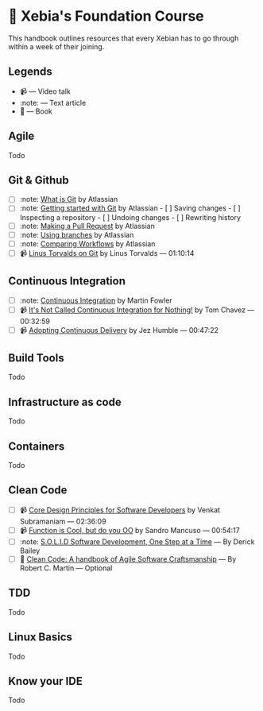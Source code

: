 # :book: Xebia's Foundation Course

This handbook outlines resources that every Xebian has to go through within a week of their joining.

## Legends

* :video_camera: — Video talk
* :note: — Text article
* :blue_book: — Book

## Agile

Todo

## Git & Github

- [ ] :note: [What is Git](https://www.atlassian.com/git/tutorials/what-is-git) by Atlassian
- [ ] :note: [Getting started with Git](https://www.atlassian.com/git/tutorials/setting-up-a-repository) by Atlassian
      - [ ] Saving changes
      - [ ] Inspecting a repository
      - [ ] Undoing changes
      - [ ] Rewriting history
- [ ] :note: [Making a Pull Request](https://www.atlassian.com/git/tutorials/making-a-pull-request) by Atlassian
- [ ] :note: [Using branches](https://www.atlassian.com/git/tutorials/using-branches) by Atlassian
- [ ] :note: [Comparing Workflows](https://www.atlassian.com/git/tutorials/comparing-workflows) by Atlassian
- [ ] :video_camera: [Linus Torvalds on Git](https://www.youtube.com/watch?v=idLyobOhtO4) by Linus Torvalds — 01:10:14

## Continuous Integration

- [ ] :note: [Continuous Integration](https://martinfowler.com/articles/continuousIntegration.html) by Martin Fowler
- [ ] :video_camera: [It's Not Called Continuous Integration for Nothing!](https://www.youtube.com/watch?v=d0bMF2IlOA0) by Tom Chavez  — 00:32:59
- [ ] 📹 [Adopting Continuous Delivery](https://vimeo.com/68320415) by Jez Humble — 00:47:22

## Build Tools

Todo

## Infrastructure as code

Todo

## Containers

Todo

## Clean Code

- [ ] :video_camera: [Core Design Principles for Software Developers](https://www.youtube.com/watch?v=llGgO74uXMI) by Venkat Subramaniam — 02:36:09
- [ ] :video_camera: [Function is Cool, but do you OO](https://www.youtube.com/watch?v=oiFYPAel-KY) by Sandro Mancuso — 00:54:17
- [ ] :note: [S.O.L.I.D Software Development, One Step at a Time](http://www.codemag.com/article/1001061) — By Derick Bailey
- [ ] :blue_book: [Clean Code: A handbook of Agile Software Craftsmanship](https://www.amazon.in/Clean-Code-Handbook-Software-Craftsmanship-ebook/dp/B001GSTOAM) — By Robert C. Martin — Optional

## TDD

Todo

## Linux Basics

Todo

## Know your IDE

Todo



